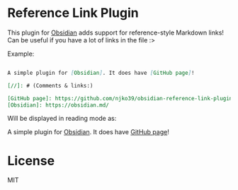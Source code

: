 # Reference Link Plugin

This plugin for [Obsidian](https://obsidian.md) adds support for reference-style Markdown links! Can be useful if you have a lot of links in the file :>

Example:

```markdown

A simple plugin for [Obsidian]. It does have [GitHub page]! 

[//]: # (Comments & links:)

[GitHub page]: https://github.com/njko39/obsidian-reference-link-plugin
[Obsidian]: https://obsidian.md/
```

Will be displayed in reading mode as:

A simple plugin for [Obsidian](https://obsidian.md/). It does have [GitHub page](https://github.com/njko39/obsidian-reference-link-plugin)! 

# License

MIT
